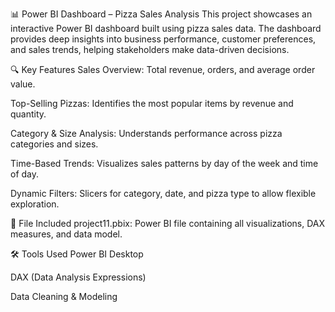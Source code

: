 📊 Power BI Dashboard – Pizza Sales Analysis
This project showcases an interactive Power BI dashboard built using pizza sales data. The dashboard provides deep insights into business performance, customer preferences, and sales trends, helping stakeholders make data-driven decisions.

🔍 Key Features
Sales Overview: Total revenue, orders, and average order value.

Top-Selling Pizzas: Identifies the most popular items by revenue and quantity.

Category & Size Analysis: Understands performance across pizza categories and sizes.

Time-Based Trends: Visualizes sales patterns by day of the week and time of day.

Dynamic Filters: Slicers for category, date, and pizza type to allow flexible exploration.

📁 File Included
project11.pbix: Power BI file containing all visualizations, DAX measures, and data model.

🛠️ Tools Used
Power BI Desktop

DAX (Data Analysis Expressions)

Data Cleaning & Modeling



